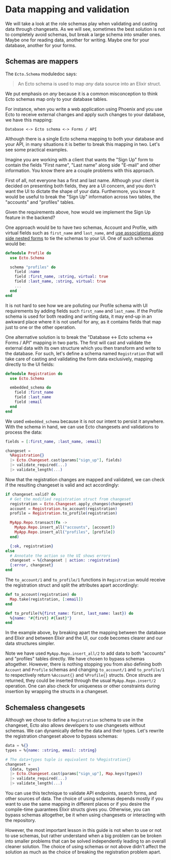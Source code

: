 # Data mapping and validation

We will take a look at the role schemas play when validating and casting data through changesets. As we will see, sometimes the best solution is not to completely avoid schemas, but break a large schema into smaller ones. Maybe one for reading data, another for writing. Maybe one for your database, another for your forms.

## Schemas are mappers

The `Ecto.Schema` moduledoc says:

> An Ecto schema is used to map *any* data source into an Elixir struct.

We put emphasis on *any* because it is a common misconception to think Ecto schemas map only to your database tables.

For instance, when you write a web application using Phoenix and you use Ecto to receive external changes and apply such changes to your database, we have this mapping:

    Database <-> Ecto schema <-> Forms / API

Although there is a single Ecto schema mapping to both your database and your API, in many situations it is better to break this mapping in two. Let's see some practical examples.

Imagine you are working with a client that wants the "Sign Up" form to contain the fields "First name", "Last name" along side "E-mail" and other information. You know there are a couple problems with this approach.

First of all, not everyone has a first and last name. Although your client is decided on presenting both fields, they are a UI concern, and you don't want the UI to dictate the shape of your data. Furthermore, you know it would be useful to break the "Sign Up" information across two tables, the "accounts" and "profiles" tables.

Given the requirements above, how would we implement the Sign Up feature in the backend?

One approach would be to have two schemas, Account and Profile, with virtual fields such as `first_name` and `last_name`, and [use associations along side nested forms](https://dashbit.co/blog/working-with-ecto-associations-and-embeds) to tie the schemas to your UI. One of such schemas would be:

```elixir
defmodule Profile do
  use Ecto.Schema

  schema "profiles" do
    field :name
    field :first_name, :string, virtual: true
    field :last_name, :string, virtual: true
    ...
  end
end
```

It is not hard to see how we are polluting our Profile schema with UI requirements by adding fields such `first_name` and `last_name`. If the Profile schema is used for both reading and writing data, it may end-up in an awkward place where it is not useful for any, as it contains fields that map just to one or the other operation.

One alternative solution is to break the "Database <-> Ecto schema <-> Forms / API" mapping in two parts. The first will cast and validate the external data with its own structure which you then transform and write to the database. For such, let's define a schema named `Registration` that will take care of casting and validating the form data exclusively, mapping directly to the UI fields:

```elixir
defmodule Registration do
  use Ecto.Schema

  embedded_schema do
    field :first_name
    field :last_name
    field :email
  end
end
```

We used `embedded_schema` because it is not our intent to persist it anywhere. With the schema in hand, we can use Ecto changesets and validations to process the data:

```elixir
fields = [:first_name, :last_name, :email]

changeset =
  %Registration{}
  |> Ecto.Changeset.cast(params["sign_up"], fields)
  |> validate_required(...)
  |> validate_length(...)
```

Now that the registration changes are mapped and validated, we can check if the resulting changeset is valid and act accordingly:

```elixir
if changeset.valid? do
  # Get the modified registration struct from changeset
  registration = Ecto.Changeset.apply_changes(changeset)
  account = Registration.to_account(registration)
  profile = Registration.to_profile(registration)

  MyApp.Repo.transact(fn ->
    MyApp.Repo.insert_all("accounts", [account])
    MyApp.Repo.insert_all("profiles", [profile])
  end)

  {:ok, registration}
else
  # Annotate the action so the UI shows errors
  changeset = %{changeset | action: :registration}
  {:error, changeset}
end
```

The `to_account/1` and `to_profile/1` functions in `Registration` would receive the registration struct and split the attributes apart accordingly:

```elixir
def to_account(registration) do
  Map.take(registration, [:email])
end

def to_profile(%{first_name: first, last_name: last}) do
  %{name: "#{first} #{last}"}
end
```

In the example above, by breaking apart the mapping between the database and Elixir and between Elixir and the UI, our code becomes clearer and our data structures simpler.

Note we have used `MyApp.Repo.insert_all/2` to add data to both "accounts" and "profiles" tables directly. We have chosen to bypass schemas altogether. However, there is nothing stopping you from also defining both `Account` and `Profile` schemas and changing `to_account/1` and `to_profile/1` to respectively return `%Account{}` and `%Profile{}` structs. Once structs are returned, they could be inserted through the usual `MyApp.Repo.insert/2` operation. One can also check for uniqueness or other constraints during insertion by wrapping the structs in a changeset.

## Schemaless changesets

Although we chose to define a `Registration` schema to use in the changeset, Ecto also allows developers to use changesets without schemas. We can dynamically define the data and their types. Let's rewrite the registration changeset above to bypass schemas:

```elixir
data = %{}
types = %{name: :string, email: :string}

# The data+types tuple is equivalent to %Registration{}
changeset =
  {data, types}
  |> Ecto.Changeset.cast(params["sign_up"], Map.keys(types))
  |> validate_required(...)
  |> validate_length(...)
```

You can use this technique to validate API endpoints, search forms, and other sources of data. The choice of using schemas depends mostly if you want to use the same mapping in different places or if you desire the compile-time guarantees Elixir structs gives you. Otherwise, you can bypass schemas altogether, be it when using changesets or interacting with the repository.

However, the most important lesson in this guide is not when to use or not to use schemas, but rather understand when a big problem can be broken into smaller problems that can be solved independently leading to an overall cleaner solution. The choice of using schemas or not above didn't affect the solution as much as the choice of breaking the registration problem apart.
